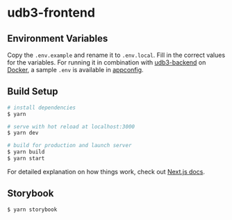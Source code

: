 # udb3-frontend

## Environment Variables

Copy the `.env.example` and rename it to `.env.local`.
Fill in the correct values for the variables.
For running it in combination with [udb3-backend](https://github.com/cultuurnet/udb3-backend) on [Docker](https://www.docker.com),
a sample `.env` is available in [appconfig](https://github.com/cultuurnet/appconfig/blob/main/files/uitdatabank/docker/udb3-frontend/.env).

## Build Setup

```bash
# install dependencies
$ yarn

# serve with hot reload at localhost:3000
$ yarn dev

# build for production and launch server
$ yarn build
$ yarn start
```

For detailed explanation on how things work, check out [Next.js docs](https://nextjs.org/docs/getting-started).

## Storybook

```bash
$ yarn storybook
```
